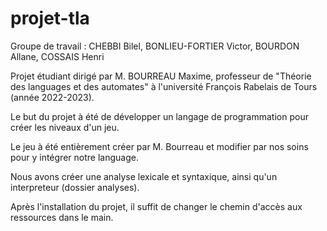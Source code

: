 # projet-tla

Groupe de travail : CHEBBI Bilel, BONLIEU-FORTIER Victor, BOURDON Allane, COSSAIS Henri

Projet étudiant dirigé par M. BOURREAU Maxime, professeur de "Théorie des languages et des automates" à l'université François Rabelais de Tours (année 2022-2023).

Le but du projet à été de développer un langage de programmation pour créer les niveaux d'un jeu.

Le jeu à été entièrement créer par M. Bourreau et modifier par nos soins pour y intégrer notre language.

Nous avons créer une analyse lexicale et syntaxique, ainsi qu'un interpreteur (dossier analyses).

Après l'installation du projet, il suffit de changer le chemin d'accès aux ressources dans le main.
